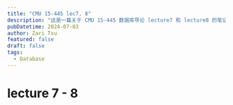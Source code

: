 ```yaml
---
title: "CMU 15-445 lec7, 8"
description: "这是一篇关于 CMU 15-445 数据库导论 lecture7 和 lecture8 的笔记，主要讲了DBMS是如何从硬盘中读取内容到内存中的，以及DB的数据结构Hash Table和B-Tree"
pubDatetime: 2024-07-03
author: Zari Tsu
featured: false
draft: false
tags:
  - Database
---
```


# lecture 7 - 8